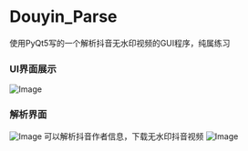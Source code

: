 # Douyin_Parse
使用PyQt5写的一个解析抖音无水印视频的GUI程序，纯属练习

### UI界面展示
![Image](https://file.ztongyang.cn/yang/80a650501113512.png)

### 解析界面
![Image](https://file.ztongyang.cn/yang/a1f410501113513.png)
可以解析抖音作者信息，下载无水印抖音视频
![Image](https://file.ztongyang.cn/yang/8fdbb0501113513.png)

